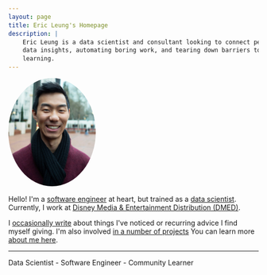 ```yaml
---
layout: page
title: Eric Leung's Homepage
description: |
    Eric Leung is a data scientist and consultant looking to connect people to
    data insights, automating boring work, and tearing down barriers to
    learning.
---
```


<a href="./about">
<img src="assets/weathermachine_headshot.jpg" alt="Headshot profile picture" style="border-radius: 50%" width="35%">
</a>

<p class="text-center">
    Hello!
    I'm a
    <a href="https://github.com/erictleung">software engineer</a>
    at heart, but trained as a
    <a href="https://ohsu.edu/dmice">data scientist</a>.
    Currently, I work at
    <a href="https://dmedmedia.disney.com/">Disney Media & Entertainment Distribution (DMED)</a>.
</p>

<p class="text-center">
    I
    <a href="./blog">occasionally write</a>
    about things I've noticed or recurring
    advice I find myself giving.
    I'm also involved
    <a href="./projects">in a number of projects</a>
    You can learn more
    <a href="./about">about me here</a>.
</p>

<hr/>

<p class="text-center">Data Scientist - Software Engineer - Community Learner</p>

